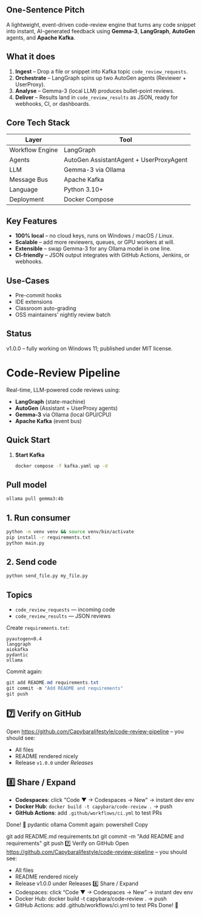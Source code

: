 ## One-Sentence Pitch
A lightweight, event-driven code-review engine that turns any code snippet into instant, AI-generated feedback using **Gemma-3**, **LangGraph**, **AutoGen** agents, and **Apache Kafka**.

## What it does
1. **Ingest** – Drop a file or snippet into Kafka topic `code_review_requests`.
2. **Orchestrate** – LangGraph spins up two AutoGen agents (Reviewer + UserProxy).
3. **Analyse** – Gemma-3 (local LLM) produces bullet-point reviews.
4. **Deliver** – Results land in `code_review_results` as JSON, ready for webhooks, CI, or dashboards.

## Core Tech Stack

| Layer | Tool |
|-------|------|
| Workflow Engine | LangGraph |
| Agents | AutoGen AssistantAgent + UserProxyAgent |
| LLM | Gemma-3 via Ollama |
| Message Bus | Apache Kafka |
| Language | Python 3.10+ |
| Deployment | Docker Compose |

## Key Features
* **100% local** – no cloud keys, runs on Windows / macOS / Linux.
* **Scalable** – add more reviewers, queues, or GPU workers at will.
* **Extensible** – swap Gemma-3 for any Ollama model in one line.
* **CI-friendly** – JSON output integrates with GitHub Actions, Jenkins, or webhooks.

## Use-Cases
* Pre-commit hooks
* IDE extensions
* Classroom auto-grading
* OSS maintainers' nightly review batch

## Status
v1.0.0 – fully working on Windows 11; published under MIT license.

# Code-Review Pipeline

Real-time, LLM-powered code reviews using:

- **LangGraph** (state-machine)
- **AutoGen** (Assistant + UserProxy agents)
- **Gemma-3** via Ollama (local GPU/CPU)
- **Apache Kafka** (event bus)

## Quick Start

1. **Start Kafka**  
   ```bash
   docker compose -f kafka.yaml up -d

## Pull model

```bash
ollama pull gemma3:4b
```

## 1. Run consumer

```bash
python -m venv venv && source venv/bin/activate
pip install -r requirements.txt
python main.py
```

## 2. Send code

```bash
python send_file.py my_file.py
```

## Topics
* `code_review_requests` — incoming code
* `code_review_results` — JSON reviews

Create `requirements.txt`:

```text
pyautogen<0.4
langgraph
aiokafka
pydantic
ollama
```

Commit again:

```powershell
git add README.md requirements.txt
git commit -m "Add README and requirements"
git push
```

## 7️⃣ Verify on GitHub
Open https://github.com/Capybaralifestyle/code-review-pipeline – you should see:
* All files
* README rendered nicely
* Release `v1.0.0` under *Releases*

## 8️⃣ Share / Expand
* **Codespaces**: click "Code ▼ → Codespaces → New" → instant dev env
* **Docker Hub**: `docker build -t capybara/code-review .` → push
* **GitHub Actions**: add `.github/workflows/ci.yml` to test PRs

Done! 🎉
pydantic
ollama
Commit again:
powershell
Copy

git add README.md requirements.txt
git commit -m "Add README and requirements"
git push
7️⃣ Verify on GitHub
Open https://github.com/Capybaralifestyle/code-review-pipeline – you should see:
* All files
* README rendered nicely
* Release v1.0.0 under Releases
8️⃣ Share / Expand
* Codespaces: click “Code ▼ → Codespaces → New” → instant dev env
* Docker Hub: docker build -t capybara/code-review . → push
* GitHub Actions: add .github/workflows/ci.yml to test PRs
Done! 🎉
